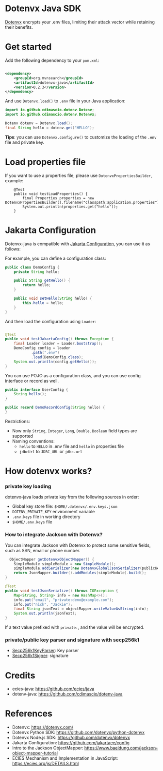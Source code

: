 Dotenvx Java SDK
==================

[Dotenvx](https://dotenvx.com/) encrypts your .env files, limiting their attack vector while retaining their benefits.

# Get started

Add the following dependency to your `pom.xml`:

```xml

<dependency>
    <groupId>org.mvnsearch</groupId>
    <artifactId>dotenvx-java</artifactId>
    <version>0.2.3</version>
</dependency>
```

And use `Dotenvx.load()` to `.env` file in your Java application:

```java
import io.github.cdimascio.dotenv.Dotenv;
import io.github.cdimascio.dotenv.Dotenvx;

Dotenv dotenv = Dotenvx.load();
final String hello = dotenv.get("HELLO");
```

**Tips**: you can use `Dotenvx.configure()` to customize the loading of the `.env` file and private key.

# Load properties file

If you want to use a properties file, please use `DotenvxPropertiesBuilder`, example:

```
    @Test
    public void testLoadProperties() {
        final Properties properties = new DotenvxPropertiesBuilder().filename("classpath:application.properties").load();
        System.out.println(properties.get("hello"));
    }
```

# Jakarta Configuration

Dotenvx-java is compatible with [Jakarta Configuration](https://github.com/jakartaee/config), you can use it as follows:

For example, you can define a configuration class:

```java
public class DemoConfig {
    private String hello;

    public String getHello() {
        return hello;
    }

    public void setHello(String hello) {
        this.hello = hello;
    }
}
```

And then load the configuration using `Loader`:

```java

@Test
public void testJakartaConfig() throws Exception {
    final Loader loader = Loader.bootstrap();
    DemoConfig config = loader
            .path(".env")
            .load(DemoConfig.class);
    System.out.println(config.getHello());
}

```

You can use POJO as a configuration class, and you can use config interface or record as well.

```java
public interface UserConfig {
    String hello();
}

public record DemoRecordConfig(String hello) {
}
```

Restrictions:

- Now only `String`, `Integer`, `Long`, `Double`, `Boolean` field types are supported
- Naming conventions:
    - `hello` to `HELLO` in .env file and `hello` in properties file
    - `jdbcUrl` to `JDBC_URL` or `jdbc.url`

# How dotenvx works?

### private key loading

dotenvx-java loads private key from the following sources in order:

- Global key store file: `$HOME/.dotenvx/.env.keys.json`
- `DOTENV_PRIVATE_KEY` environment variable
- `.env.keys` file in working directory
- `$HOME/.env.keys` file

### How to integrate Jackson with Dotenvx?

You can integrate Jackson with Dotenvx to protect some sensitive fields, such as SSN, email or phone number.

```java
  ObjectMapper getDotenvxObjectMapper() {
    SimpleModule simpleModule = new SimpleModule();
    simpleModule.addSerializer(new DotenvxGlobalJsonSerializer(publicKey));
    return JsonMapper.builder().addModules(simpleModule).build();
}

@Test
public void testJsonSerialize() throws IOException {
    Map<String, String> info = new HashMap<>();
    info.put("email", "private:demo@example.com");
    info.put("nick", "Jackie");
    final String jsonText = objectMapper.writeValueAsString(info);
    System.out.println(jsonText);
}
```

If a text value prefixed with `private:`, and the value will be encrypted.

### private/public key parser and signature with secp256k1

- [Secp256k1KeyParser](src/main/java/io/github/cdimascio/crypto/Secp256k1KeyParser.java): Key parser
- [Secp256k1Signer](src/main/java/io/github/cdimascio/crypto/Secp256k1Signer.java): signature

# Credits

- ecies-java: https://github.com/ecies/java
- dotenv-java: https://github.com/cdimascio/dotenv-java

# References

* Dotenvx: https://dotenvx.com/
* Dotenvx Python SDK: https://github.com/dotenvx/python-dotenvx
* Dotenvx Node.js SDK: https://github.com/dotenvx/dotenvx
* Jakarta Configuration: https://github.com/jakartaee/config
* Intro to the Jackson ObjectMapper: https://www.baeldung.com/jackson-object-mapper-tutorial
* ECIES Mechanism and Implementation in JavaScript: https://ecies.org/js/DETAILS.html
